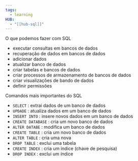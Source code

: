 ```yaml
---
tags:
  - learning
HUB:
  - "[[hub-sql]]"
---
```

O que podemos fazer com SQL
- executar consultas em bancos de dados
- recuperação de dados em bancos de dados
- adicionar dados
- atualizar banco de dados
- criar tabelas e bancos de dados
- criar processos de armazenamento de bancos de dados
- criar visualizações de bando de dados
- definir permissões

Comandos mais importantes do SQL
- `SELECT` : extrai dados de um banco de dados
- `UPDADE` : atualiza dados em um banco de dados
- `INSERT INTO` : insere novos dados em um banco de dados
- `CREATE DATABASE` : cria um novo banco de dados
- `ALTER DATABE` : modifica um banco de dados
- `CREATE TABLE` : cria um novo banco de dados
- `ALTER TABLE` : cria uma nova 
- `DROP TABLE` : exclui uma tabela 
- `CREATE INDEX` : cria um índice (chave de pesquisa)
- `DROP INDEX` : exclui um  índice 

